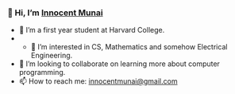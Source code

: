 ### 👋 Hi, I’m [Innocent Munai](https://www.instagram.com/inno.munai/)

- 🌱 I’m a first year student at Harvard College.
- - 👀 I’m interested in CS, Mathematics and somehow Electrical Engineering.
- 💞️ I’m looking to collaborate on learning more about computer programming.
- 📫 How to reach me: innocentmunai@gmail.com


<!---
innocentmunai/innocentmunai is a ✨ special ✨ repository because its `README.md` (this file) appears on your GitHub profile.
You can click the Preview link to take a look at your changes.
--->
